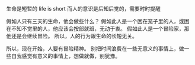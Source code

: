 生命是短暂的 life is short 
而人的意识是后知后觉的，需要时时提醒


假如人只有三天的生命，他会做些什么？
假如此人是一个困在笼子里的人，或困在不知不觉里的人，他应该会按部就班，无动于衷。
假如此人是一个冒险家，那他还是会继续冒险。
所以，人的行为跟生命的长短无关。

所以，现在开始，人要有冒险精神。
别把时间浪费在一些无意义的事情上，做一些自我感觉有意义的事情上，想做就做，别犹豫。
